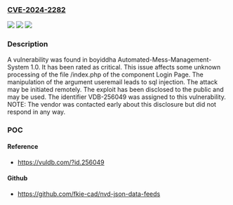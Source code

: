### [CVE-2024-2282](https://cve.mitre.org/cgi-bin/cvename.cgi?name=CVE-2024-2282)
![](https://img.shields.io/static/v1?label=Product&message=Automated-Mess-Management-System&color=blue)
![](https://img.shields.io/static/v1?label=Version&message=%3D%201.0%20&color=brighgreen)
![](https://img.shields.io/static/v1?label=Vulnerability&message=CWE-89%20SQL%20Injection&color=brighgreen)

### Description

A vulnerability was found in boyiddha Automated-Mess-Management-System 1.0. It has been rated as critical. This issue affects some unknown processing of the file /index.php of the component Login Page. The manipulation of the argument useremail leads to sql injection. The attack may be initiated remotely. The exploit has been disclosed to the public and may be used. The identifier VDB-256049 was assigned to this vulnerability. NOTE: The vendor was contacted early about this disclosure but did not respond in any way.

### POC

#### Reference
- https://vuldb.com/?id.256049

#### Github
- https://github.com/fkie-cad/nvd-json-data-feeds

